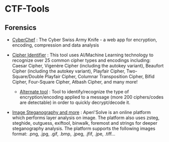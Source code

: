 # CTF-Tools

## Forensics

- [CyberChef](https://gchq.github.io/CyberChef/) : The Cyber Swiss Army Knife - a web app for encryption, encoding, compression and data analysis

- [Cipher Identifier](https://www.boxentriq.com/code-breaking/cipher-identifier) : This tool uses AI/Machine Learning technology to recognize over 25 common cipher types and encodings including: Caesar Cipher, Vigenère Cipher (including the autokey variant), Beaufort Cipher (including the autokey variant), Playfair Cipher, Two-Square/Double Playfair Cipher, Columnar Transposition Cipher, Bifid Cipher, Four-Square Cipher, Atbash Cipher, and many more!
  - [Alternate tool](https://www.dcode.fr/cipher-identifier) : Tool to identify/recognize the type of encryption/encoding applied to a message (more 200 ciphers/codes are detectable) in order to quickly decrypt/decode it.

- [Image Steganography and more](https://www.aperisolve.com/) : Aperi'Solve is an online platform which performs layer analysis on image. The platform also uses zsteg, steghide, outguess, exiftool, binwalk, foremost and strings for deeper steganography analysis. The platform supports the following images format: .png, .jpg, .gif, .bmp, .jpeg, .jfif, .jpe, .tiff...
